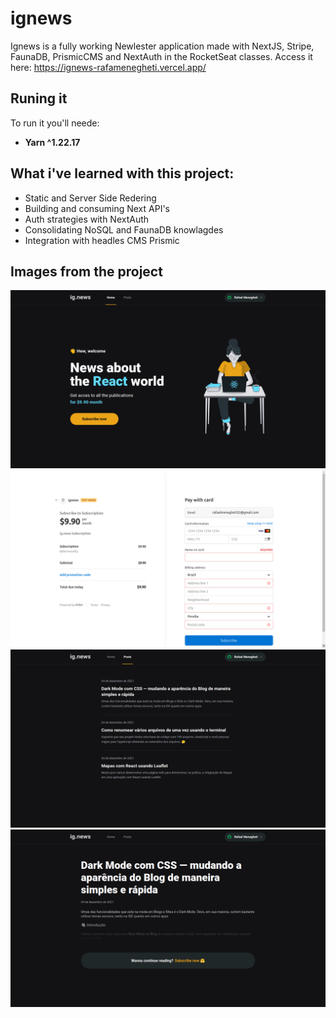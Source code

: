 # ignews
Ignews is a fully working Newlester application made with NextJS, Stripe, FaunaDB, PrismicCMS and NextAuth in the RocketSeat classes.
Access it here: https://ignews-rafamenegheti.vercel.app/


## Runing it
To run it you'll neede: 
* **Yarn ^1.22.17**



## What i've learned with this project:
* Static and Server Side Redering 
* Building and consuming Next API's
* Auth strategies with NextAuth
* Consolidating NoSQL and FaunaDB knowlagdes
* Integration with headles CMS Prismic



## Images from the project
<p align="center"> 
<img src="rmimages/Screenshot%20from%202021-12-07%2014-52-56.png" alt="home image" width="700px"/>
<img src="rmimages/Screenshot%20from%202021-12-07%2014-55-07.png" alt="home image" width="700px"/>
<img src="rmimages/Screenshot%20from%202021-12-07%2014-55-21.png" alt="home image" width="700px"/>
<img src="rmimages/Screenshot%20from%202021-12-07%2014-55-29.png" alt="home image" width="700px"/>
</p>

